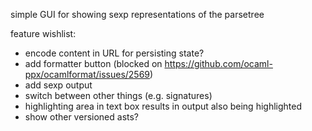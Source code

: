 simple GUI for showing sexp representations of the parsetree

feature wishlist:
- encode content in URL for persisting state?
- add formatter button (blocked on https://github.com/ocaml-ppx/ocamlformat/issues/2569)
- add sexp output
- switch between other things (e.g. signatures)
- highlighting area in text box results in output also being highlighted
- show other versioned asts?